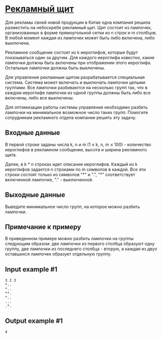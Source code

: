 # [Рекламный щит](https://www.e-olymp.com/en/problems/4181)
Для рекламы своей новой продукции в Китае одна компания решила разместить на небоскребе рекламный щит. Щит состоит из лампочек, организованных в форме прямоугольной сетки из n строк и m столбцов. В любой момент каждая из лампочек может быть либо включена, либо выключена.

Рекламное сообщение состоит из k иероглифов, которые будут показываться один за другим. Для каждого иероглифа известно, какие лампочки должны быть включены при отображении этого иероглифа. Остальные лампочки должны быть выключены.

Для управления рекламным щитом разрабатывается специальная система. Система может включать и выключать лампочки целыми группами. Все лампочки разбиваются на несколько групп так, что в каждом иероглифе лампочки из одной группы должны быть либо все включены, либо все выключены.

Для оптимизации работы системы управления необходимо разбить лампочки на минимальное возможное число таких групп. Помогите сотрудникам рекламного отдела компании решить эту задачу.

## Входные данные
В первой строке заданы числа k, n и m (1 ≤ k, n, m ≤ 100) - количество иероглифов в рекламном сообщении, высота и ширина рекламного щита.

Далее, в k * n строках идет описание иероглифов. Каждый из k иероглифов задается n строками по m символов в каждой. Все эти строки состоят только из символов "\*" и ".", "\*" соответствует включенной лампочке, "." - выключенной.

## Выходные данные
Выведите минимальное число групп, на которое можно разбить лампочки.

## Примечание к примеру
В приведенном примере можно разбить лампочки на группы следующим образом: две лампочки из первого столбца образуют одну группу, две лампочки из последнего столбца - вторую, а каждая из двух оставшихся лампочек образует отдельную группу.

## Input example #1
```
3 2 3
*..
*..
**.
*..
...
.*.
```

## Output example #1
```
4
```

